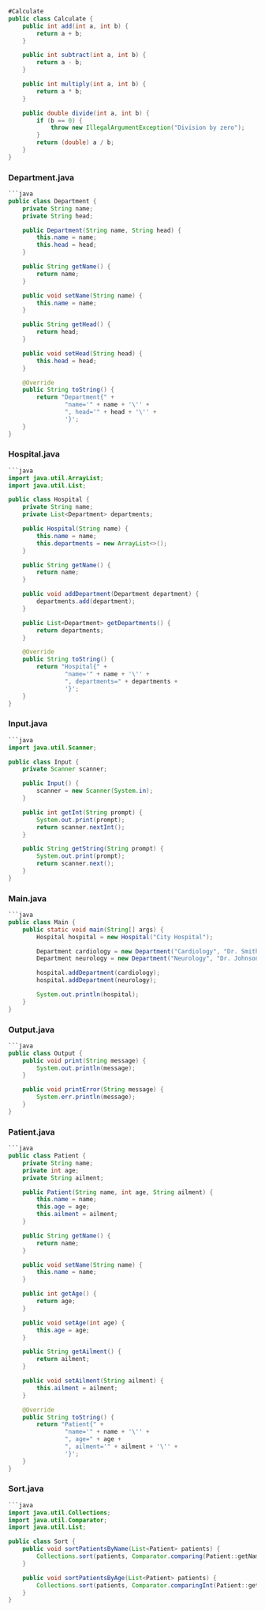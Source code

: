 ```java
#Calculate
public class Calculate {
    public int add(int a, int b) {
        return a + b;
    }

    public int subtract(int a, int b) {
        return a - b;
    }

    public int multiply(int a, int b) {
        return a * b;
    }

    public double divide(int a, int b) {
        if (b == 0) {
            throw new IllegalArgumentException("Division by zero");
        }
        return (double) a / b;
    }
}
```

### Department.java
```java
```java
public class Department {
    private String name;
    private String head;

    public Department(String name, String head) {
        this.name = name;
        this.head = head;
    }

    public String getName() {
        return name;
    }

    public void setName(String name) {
        this.name = name;
    }

    public String getHead() {
        return head;
    }

    public void setHead(String head) {
        this.head = head;
    }

    @Override
    public String toString() {
        return "Department{" +
                "name='" + name + '\'' +
                ", head='" + head + '\'' +
                '}';
    }
}
```

### Hospital.java
```java
```java
import java.util.ArrayList;
import java.util.List;

public class Hospital {
    private String name;
    private List<Department> departments;

    public Hospital(String name) {
        this.name = name;
        this.departments = new ArrayList<>();
    }

    public String getName() {
        return name;
    }

    public void addDepartment(Department department) {
        departments.add(department);
    }

    public List<Department> getDepartments() {
        return departments;
    }

    @Override
    public String toString() {
        return "Hospital{" +
                "name='" + name + '\'' +
                ", departments=" + departments +
                '}';
    }
}
```

### Input.java
```java
```java
import java.util.Scanner;

public class Input {
    private Scanner scanner;

    public Input() {
        scanner = new Scanner(System.in);
    }

    public int getInt(String prompt) {
        System.out.print(prompt);
        return scanner.nextInt();
    }

    public String getString(String prompt) {
        System.out.print(prompt);
        return scanner.next();
    }
}
```

### Main.java
```java
```java
public class Main {
    public static void main(String[] args) {
        Hospital hospital = new Hospital("City Hospital");

        Department cardiology = new Department("Cardiology", "Dr. Smith");
        Department neurology = new Department("Neurology", "Dr. Johnson");

        hospital.addDepartment(cardiology);
        hospital.addDepartment(neurology);

        System.out.println(hospital);
    }
}
```

### Output.java
```java
```java
public class Output {
    public void print(String message) {
        System.out.println(message);
    }

    public void printError(String message) {
        System.err.println(message);
    }
}
```

### Patient.java
```java
```java
public class Patient {
    private String name;
    private int age;
    private String ailment;

    public Patient(String name, int age, String ailment) {
        this.name = name;
        this.age = age;
        this.ailment = ailment;
    }

    public String getName() {
        return name;
    }

    public void setName(String name) {
        this.name = name;
    }

    public int getAge() {
        return age;
    }

    public void setAge(int age) {
        this.age = age;
    }

    public String getAilment() {
        return ailment;
    }

    public void setAilment(String ailment) {
        this.ailment = ailment;
    }

    @Override
    public String toString() {
        return "Patient{" +
                "name='" + name + '\'' +
                ", age=" + age +
                ", ailment='" + ailment + '\'' +
                '}';
    }
}
```

### Sort.java
```java
```java
import java.util.Collections;
import java.util.Comparator;
import java.util.List;

public class Sort {
    public void sortPatientsByName(List<Patient> patients) {
        Collections.sort(patients, Comparator.comparing(Patient::getName));
    }

    public void sortPatientsByAge(List<Patient> patients) {
        Collections.sort(patients, Comparator.comparingInt(Patient::getAge));
    }
}
```